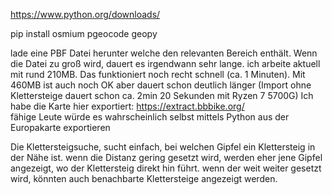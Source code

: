 https://www.python.org/downloads/


pip install osmium pgeocode geopy

lade eine PBF Datei herunter welche den relevanten Bereich enthält.
Wenn die Datei zu groß wird, dauert es irgendwann sehr lange. ich arbeite aktuell mit rund 210MB. Das funktioniert noch recht schnell (ca. 1 Minuten).
Mit 460MB ist auch noch OK aber dauert schon deutlich länger (Import ohne Klettersteige dauert schon ca. 2min 20 Sekunden mit  Ryzen 7 5700G)
Ich habe die Karte hier exportiert: https://extract.bbbike.org/  
fähige Leute würde es wahrscheinlich selbst mittels Python aus der Europakarte exportieren

Die Klettersteigsuche, sucht einfach, bei welchen Gipfel ein Klettersteig in der Nähe ist. 
wenn die Distanz gering gesetzt wird, werden eher jene Gipfel angezeigt, wo der Klettersteig direkt hin führt. wenn der weit weiter gesetzt wird, könnten auch benachbarte Klettersteige angezeigt werden. 
